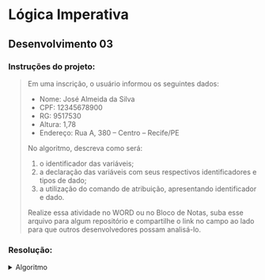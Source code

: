 # Lógica Imperativa

## Desenvolvimento 03

### Instruções do projeto:
> Em uma inscrição, o usuário informou os seguintes dados:
>
> - Nome: José Almeida da Silva
> - CPF: 12345678900
> - RG: 9517530
> - Altura: 1,78
> - Endereço: Rua A, 380 – Centro – Recife/PE
>
> No algoritmo, descreva como será:
> 1. o identificador das variáveis;
> 2. a declaração das variáveis com seus respectivos identificadores e tipos de dado;
> 3. a utilização do comando de atribuição, apresentando identificador e dado.
>
> Realize essa atividade no WORD ou no Bloco de Notas, suba esse arquivo para algum repositório e compartilhe o link no campo ao lado para que outros desenvolvedores possam analisá-lo.

### Resolução:
<details>
<summary>Algoritmo</summary>
<code>
1. Identificador das variáveis:
Nome: caracteres
CPF: inteiros
RG: inteiros
Altura: real
Endereço: caracteres
<!-- //// -->
2. Declaração das variáveis com seus respectivos identificadores e tipos de dado:
nome = "José Almeida da Silva" (caracteres)
cpf = 12345678900 (inteiros)
rg = 9517530 (inteiros)
altura = 1.78 (real)
endereco = "Rua A, 380 - Centro - Recife/PE" (caracteres)
<!-- //// -->
3. A utilização do comando de atribuição, apresentado identifcado e dado:
nome <- "José Almeida da Silva"
cpf <- 12345678900
rg <- 9517530
altura <- 1.78
endereco <- "Rua A, 380 - Centro - Recife/PE"
<!--  -->
</code>
</details>
